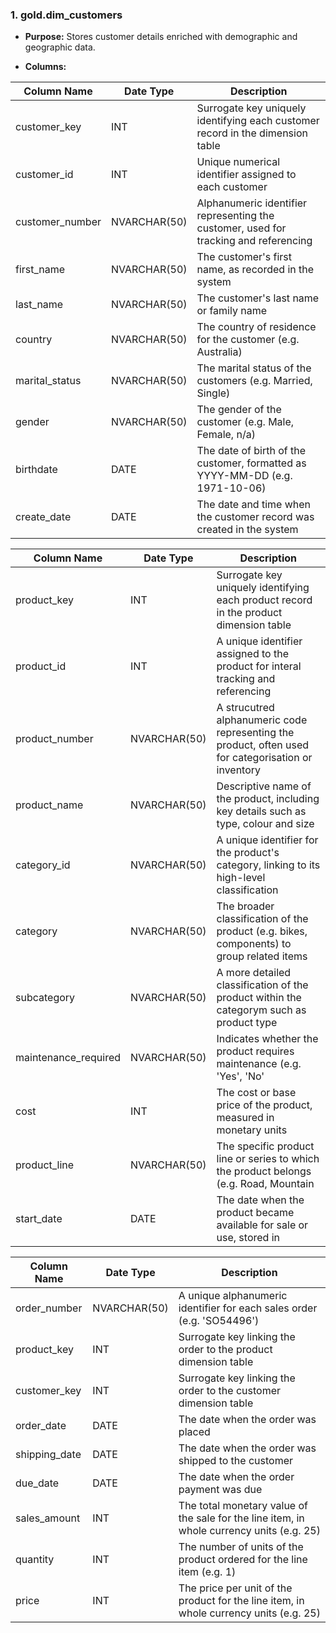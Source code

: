 ### 1. gold.dim_customers ###
* **Purpose:** Stores customer details enriched with demographic and geographic data.

* **Columns:**

| Column Name | Date Type | Description
| --- | --- | --- |
| customer_key | INT | Surrogate key uniquely identifying each customer record in the dimension table |
| customer_id | INT | Unique numerical identifier assigned to each customer |
| customer_number| NVARCHAR(50) | Alphanumeric identifier representing the customer, used for tracking and referencing
| first_name | NVARCHAR(50) | The customer's first name, as recorded in the system |
| last_name | NVARCHAR(50) | The customer's last name or family name |
| country | NVARCHAR(50) | The country of residence for the customer (e.g. Australia) |
| marital_status | NVARCHAR(50) | The marital status of the customers (e.g. Married, Single) |
| gender | NVARCHAR(50) | The gender of the customer (e.g. Male, Female, n/a) |
| birthdate | DATE | The date of birth of the customer, formatted as YYYY-MM-DD (e.g. 1971-10-06) |
| create_date | DATE | The date and time when the customer record was created in the system |



| Column Name | Date Type | Description
| --- | --- | --- |
| product_key | INT | Surrogate key uniquely identifying each product record in the product dimension table |
| product_id | INT | A unique identifier assigned to the product for interal tracking and referencing |
| product_number| NVARCHAR(50) | A strucutred alphanumeric code representing the product, often used for categorisation or inventory
| product_name | NVARCHAR(50) | Descriptive name of the product, including key details such as type, colour and size |
| category_id | NVARCHAR(50) | A unique identifier for the product's category, linking to its high-level classification |
| category | NVARCHAR(50) | The broader classification of the product (e.g. bikes, components) to group related items |
| subcategory | NVARCHAR(50) | A more detailed classification of the product within the categorym such as product type |
| maintenance_required | NVARCHAR(50) | Indicates whether the product requires maintenance (e.g. 'Yes', 'No' |
| cost | INT | The cost or base price of the product, measured in monetary units |
| product_line | NVARCHAR(50) | The specific product line or series to which the product belongs (e.g. Road, Mountain |
| start_date | DATE | The date when the product became available for sale or use, stored in |

| Column Name | Date Type | Description
| --- | --- | --- |
| order_number | NVARCHAR(50) | A unique alphanumeric identifier for each sales order (e.g. 'SO54496') |
| product_key | INT | Surrogate key linking the order to the product dimension table | 
| customer_key | INT | Surrogate key linking the order to the customer dimension table |
| order_date | DATE | The date when the order was placed | 
| shipping_date | DATE | The date when the order was shipped to the customer |
| due_date | DATE | The date when the order payment was due |
| sales_amount | INT | The total monetary value of the sale for the line item, in whole currency units (e.g. 25) | 
| quantity | INT | The number of units of the product ordered for the line item (e.g. 1) |
| price | INT | The price per unit of the product for the line item, in whole currency units (e.g. 25) |

